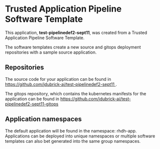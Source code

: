 # Trusted Application Pipeline Software Template

This application, **test-pipelinedef2-sept11**, was created from a Trusted Application Pipeline Software Template.

The software templates create a new source and gitops deployment repositories with a sample source application. 

## Repositories

The source code for your application can be found in [https://github.com/jdubrick-ai/test-pipelinedef2-sept11 ](https://github.com/jdubrick-ai/test-pipelinedef2-sept11 ).
 
The gitops repository, which contains the kubernetes manifests for the application can be found in 
[https://github.com/jdubrick-ai/test-pipelinedef2-sept11-gitops ](https://github.com/jdubrick-ai/test-pipelinedef2-sept11-gitops ) 

## Application namespaces 

The default application will be found in the namespace: rhdh-app. Applications can be deployed into unique namespaces or multiple software templates can also bet generated into the same group namespaces.  